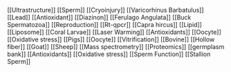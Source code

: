 [[Ultrastructure]]
[[Sperm]]
[[Cryoinjury]]
[[Varicorhinus Barbatulus]]
[[Lead]]
[[Antioxidant]]
[[Diazinon]]
[[Ferulago Angulata]]
[[Buck Spermatozoa]]
[[Reproduction]]
[[Rt-qpcr]]
[[Capra hircus]]
[[Lipid]]
[[Liposome]]
[[Coral Larvae]]
[[Laser Warming]]
[[Antioxidants]]
[[Oocyte]]
[[Oxidative stress]]
[[Pigs]]
[[Oocyte]]
[[Vitrification]]
[[Bovine]]
[[Hollow fiber]]
[[Goat]]
[[Sheep]]
[[Mass spectrometry]]
[[Proteomics]]
[[germplasm bank]]
[[Antioxidants]]
[[Oxidative stress]]
[[Sperm Function]]
[[Stallion Sperm]]
